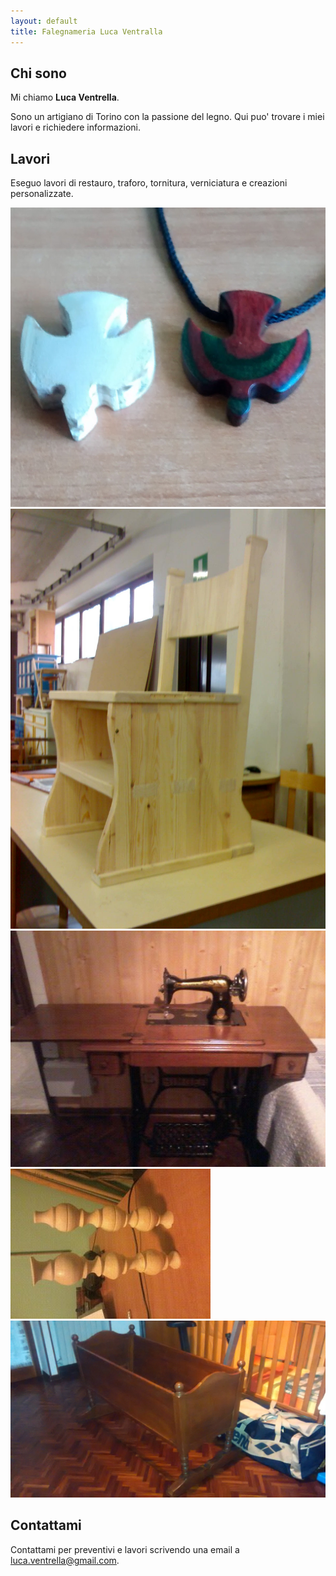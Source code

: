 ```yaml
---
layout: default
title: Falegnameria Luca Ventralla
---
```


## Chi sono

Mi chiamo **Luca Ventrella**.

Sono un artigiano di Torino con la passione del legno. Qui puo' trovare i miei lavori e richiedere informazioni.

## Lavori

Eseguo lavori di restauro, traforo, tornitura, verniciatura e creazioni personalizzate.


![rondine](/images/IMG_20150212_132314783.jpg)
![panca](/images/30-01-09_1159.jpg)
![macchina da cucire](/images/1387655334708.jpg)
![tornitura](/images/1387655340353.jpg)
![culla](/images/IMG_20140507_183226865.jpg)

## Contattami

Contattami per preventivi e lavori scrivendo una email a [luca.ventrella@gmail.com](mailto:luca.ventrella@gmail.com).
